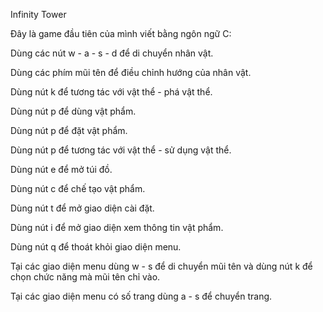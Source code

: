 Infinity Tower

Đây là game đầu tiên của mình viết bằng ngôn ngữ C:

Dùng các nút w - a - s - d để di chuyển nhân vật.

Dùng các phím mũi tên để điều chỉnh hướng của nhân vật.

Dùng nút k để tương tác với vật thể - phá vật thể.

Dùng nút p để dùng vật phẩm.

Dùng nút p để đặt vật phẩm.

Dùng nút p để tương tác với vật thể - sử dụng vật thể.

Dùng nút e để mở túi đồ.

Dùng nút c để chế tạo vật phẩm.

Dùng nút t để mở giao diện cài đặt.

Dùng nút i để mở giao diện xem thông tin vật phẩm.

Dùng nút q để thoát khỏi giao diện menu.

Tại các giao diện menu dùng w - s để di chuyển mũi tên và dùng nút k để chọn chức năng mà mũi tên chỉ vào.

Tại các giao diện menu có số trang dùng a - s để chuyển trang.

